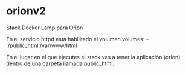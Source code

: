 # orionv2
Stack Docker Lamp para Orion

En el servicio httpd está habilitado el volumen
  volumes:
    - ./public_html:/var/www/html

En el lugar en el que ejecutes el stack vas a tener la aplicación (orion)
dentro de una carpeta llamada public_html.
